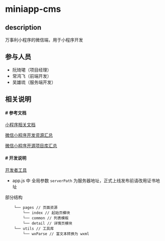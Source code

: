 # miniapp-cms
## description
万事利小程序的微信端，用于小程序开发
## 参与人员
- 阮琦珺（项目经理）
- 常鸿飞（前端开发）
- 吴雄琉（服务端开发）

## 相关说明
#### # 参考文档
[小程序相关文档](https://mp.weixin.qq.com/debug/wxadoc/dev/component/)

[微信小程序开发资源汇总](https://github.com/justjavac/awesome-wechat-weapp)

[微信小程序开源项目库汇总](https://github.com/opendigg/awesome-github-wechat-weapp)

#### # 开发说明

[开发者工具](https://mp.weixin.qq.com/debug/wxadoc/dev/devtools/devtools.html)

- app.js 中 全局参数 `serverPath` 为服务器地址，正式上线发布前请改用证书地址

部分结构
```
    └── pages // 页面资源
        └── index // 起始页模块
        └── common // 列表模板
        └── detail // 详情页模块
    └── utils // 工具库
        └── wxParse // 富文本转换为 wxml
```